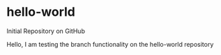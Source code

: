 # hello-world
Initial Repository on GitHub

Hello, I am testing the branch functionality on the hello-world repository
